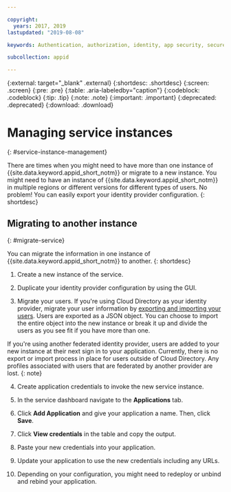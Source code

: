 ```yaml
---

copyright:
  years: 2017, 2019
lastupdated: "2019-08-08"

keywords: Authentication, authorization, identity, app security, secure, access, platform, management, permissions

subcollection: appid

---
```


{:external: target="_blank" .external}
{:shortdesc: .shortdesc}
{:screen: .screen}
{:pre: .pre}
{:table: .aria-labeledby="caption"}
{:codeblock: .codeblock}
{:tip: .tip}
{:note: .note}
{:important: .important}
{:deprecated: .deprecated}
{:download: .download}


# Managing service instances
{: #service-instance-management}

There are times when you might need to have more than one instance of {{site.data.keyword.appid_short_notm}} or migrate to a new instance. You might need to have an instance of {{site.data.keyword.appid_short_notm}} in multiple regions or different versions for different types of users. No problem! You can easily export your identity provider configuration. 
{: shortdesc}


## Migrating to another instance
{: #migrate-service}

You can migrate the information in one instance of {{site.data.keyword.appid_short_notm}} to another.
{: shortdesc}

1. Create a new instance of the service.

2. Duplicate your identity provider configuration by using the GUI.

3. Migrate your users. If you're using Cloud Directory as your identity provider, migrate your user information by [exporting and importing your users](/docs/services/appid?topic=appid-cd-users#user-migration). Users are exported as a JSON object. You can choose to import the entire object into the new instance or break it up and divide the users as you see fit if you have more than one.

  If you're using another federated identity provider, users are added to your new instance at their next sign in to your application. Currently, there is no export or import process in place for users outside of Cloud Directory. Any profiles associated with users that are federated by another provider are lost.
  {: note}

4. Create application credentials to invoke the new service instance.

  1. In the service dashboard navigate to the **Applications** tab.

  2. Click **Add Application** and give your application a name. Then, click **Save**.

  3. Click **View credentials** in the table and copy the output.

  4. Paste your new credentials into your application.

5. Update your application to use the new credentials including any URLs. 

6. Depending on your configuration, you might need to redeploy or unbind and rebind your application.

